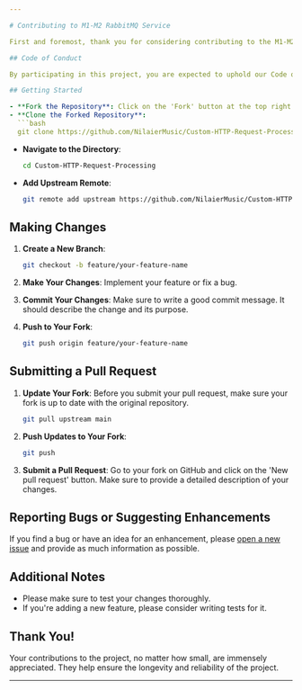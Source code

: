 ```yaml
---

# Contributing to M1-M2 RabbitMQ Service

First and foremost, thank you for considering contributing to the M1-M2 RabbitMQ Service! We appreciate any help, whether it's reporting bugs, suggesting enhancements, or contributing code.

## Code of Conduct

By participating in this project, you are expected to uphold our Code of Conduct. Please report unacceptable behavior to [nilaiermusic@gmail.com].

## Getting Started

- **Fork the Repository**: Click on the 'Fork' button at the top right corner of the repository page on GitHub.
- **Clone the Forked Repository**:
  ```bash
  git clone https://github.com/NilaierMusic/Custom-HTTP-Request-Processing.git
  ```
- **Navigate to the Directory**:
  ```bash
  cd Custom-HTTP-Request-Processing
  ```
- **Add Upstream Remote**:
  ```bash
  git remote add upstream https://github.com/NilaierMusic/Custom-HTTP-Request-Processing.git
  ```

## Making Changes

1. **Create a New Branch**:
   ```bash
   git checkout -b feature/your-feature-name
   ```

2. **Make Your Changes**: Implement your feature or fix a bug.

3. **Commit Your Changes**: Make sure to write a good commit message. It should describe the change and its purpose.

4. **Push to Your Fork**:
   ```bash
   git push origin feature/your-feature-name
   ```

## Submitting a Pull Request

1. **Update Your Fork**: Before you submit your pull request, make sure your fork is up to date with the original repository.
   ```bash
   git pull upstream main
   ```

2. **Push Updates to Your Fork**:
   ```bash
   git push
   ```

3. **Submit a Pull Request**: Go to your fork on GitHub and click on the 'New pull request' button. Make sure to provide a detailed description of your changes.

## Reporting Bugs or Suggesting Enhancements

If you find a bug or have an idea for an enhancement, please [open a new issue](https://github.com/NilaierMusic/Custom-HTTP-Request-Processing/issues/new) and provide as much information as possible.

## Additional Notes

- Please make sure to test your changes thoroughly.
- If you're adding a new feature, please consider writing tests for it.

## Thank You!

Your contributions to the project, no matter how small, are immensely appreciated. They help ensure the longevity and reliability of the project.

---
```


